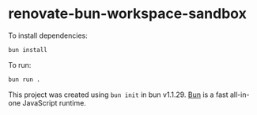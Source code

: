# renovate-bun-workspace-sandbox

To install dependencies:

```bash
bun install
```

To run:

```bash
bun run .
```

This project was created using `bun init` in bun v1.1.29. [Bun](https://bun.sh) is a fast all-in-one JavaScript runtime.
